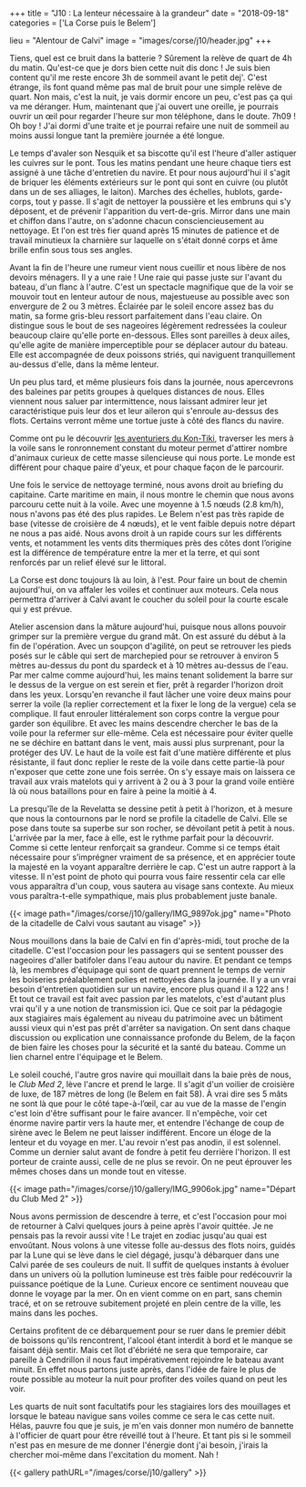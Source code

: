 +++
title = "J10 : La lenteur nécessaire à la grandeur"
date = "2018-09-18"
categories = ['La Corse puis le Belem']

lieu = "Alentour de Calvi"
image = "images/corse/j10/header.jpg"
+++

Tiens, quel est ce bruit dans la batterie ? Sûrement la relève de quart de 4h du matin. Qu'est-ce que je dors bien cette nuit dis donc ! Je suis bien content qu'il me reste encore 3h de sommeil avant le petit dej'. 
C'est étrange, ils font quand même pas mal de bruit pour une simple relève de quart. Non mais, c'est la nuit, je vais dormir encore un peu, c'est pas ça qui va me déranger. Hum, maintenant que j'ai ouvert une oreille, je pourrais ouvrir un œil pour regarder l'heure sur mon téléphone, dans le doute. 7h09 ! Oh boy ! J'ai dormi d'une traite et je pourrai refaire une nuit de sommeil au moins aussi longue tant la première journée a été longue.

Le temps d'avaler son Nesquik et sa biscotte qu'il est l'heure d'aller astiquer les cuivres sur le pont. Tous les matins pendant une heure chaque tiers est assigné à une tâche d'entretien du navire. Et pour nous aujourd'hui il s'agit de briquer les éléments extérieurs sur le pont qui sont en cuivre (ou plutôt dans un de ses alliages, le laiton). Marches des échelles, hublots, garde-corps, tout y passe. Il s'agit de nettoyer la poussière et les embruns qui s'y déposent, et de prévenir l'apparition du vert-de-gris. Mirror dans une main et chiffon dans l'autre, on s'adonne chacun consciencieusement au nettoyage. Et l'on est très fier quand après 15 minutes de patience et de travail minutieux la charnière sur laquelle on s'était donné corps et âme brille enfin sous tous ses angles.

Avant la fin de l'heure une rumeur vient nous cueillir et nous libère de nos devoirs ménagers. Il y a une raie ! Une raie qui passe juste sur l'avant du bateau, d'un flanc à l'autre. C'est un spectacle magnifique que de la voir se mouvoir tout en lenteur autour de nous, majestueuse au possible avec son envergure de 2 ou 3 mètres. Éclairée par le soleil encore assez bas du matin, sa forme gris-bleu ressort parfaitement dans l'eau claire. On distingue sous le bout de ses nageoires légèrement redressées la couleur beaucoup claire qu'elle porte en-dessous. Elles sont pareilles à deux ailes, qu'elle agite de manière imperceptible pour se déplacer autour du bateau. Elle est accompagnée de deux poissons striés, qui naviguent tranquillement au-dessus d'elle, dans la même lenteur.

Un peu plus tard, et même plusieurs fois dans la journée, nous apercevrons des baleines par petits groupes à quelques distances de nous. Elles viennent nous saluer par intermittence, nous laissant admirer leur jet caractéristique puis leur dos et leur aileron qui s'enroule au-dessus des flots. Certains verront même une tortue juste à côté des flancs du navire. 

Comme ont pu le découvrir [les aventuriers du Kon-Tiki](https://www.babelio.com/livres/Heyerdahl-Lexpedition-du-Kon-Tiki-sur-un-radeau-a-travers-l/714072), traverser les mers à la voile sans le ronronnement constant du moteur permet d'attirer nombre d'animaux curieux de cette masse silencieuse qui nous porte. Le monde est différent pour chaque paire d'yeux, et pour chaque façon de le parcourir. 

Une fois le service de nettoyage terminé, nous avons droit au briefing du capitaine. Carte maritime en main, il nous montre le chemin que nous avons parcouru cette nuit à la voile. Avec une moyenne à 1.5 nœuds (2.8 km/h), nous n'avons pas été des plus rapides. Le Belem n'est pas très rapide de base (vitesse de croisière de 4 nœuds), et le vent faible depuis notre départ ne nous a pas aidé. Nous avons droit à un rapide cours sur les différents vents, et notamment les vents dits thermiques près des côtes dont l’origine est la différence de température entre la mer et la terre, et qui sont renforcés par un relief élevé sur le littoral.

La Corse est donc toujours là au loin, à l'est. Pour faire un bout de chemin aujourd'hui, on va affaler les voiles et continuer aux moteurs. Cela nous permettra d'arriver à Calvi avant le coucher du soleil pour la courte escale qui y est prévue.

Atelier ascension dans la mâture aujourd'hui, puisque nous allons pouvoir grimper sur la première vergue du grand mât. On est assuré du début à la fin de l'opération. Avec un soupçon d'agilité, on peut se retrouver les pieds posés sur le câble qui sert de marchepied pour se retrouver à environ 5 mètres au-dessus du pont du spardeck et à 10 mètres au-dessus de l'eau. Par mer calme comme aujourd'hui, les mains tenant solidement la barre sur le dessus de la vergue on est serein et fier, prêt à regarder l'horizon droit dans les yeux.
Lorsqu'en revanche il faut lâcher une voire deux mains pour serrer la voile (la replier correctement et la fixer le long de la vergue) cela se complique. Il faut enrouler littéralement son corps contre la vergue pour garder son équilibre. Et avec les mains descendre chercher le bas de la voile pour la refermer sur elle-même. Cela est nécessaire pour éviter quelle ne se déchire en battant dans le vent, mais aussi plus surprenant, pour la protéger des UV. Le haut de la voile est fait d'une matière différente et plus résistante, il faut donc replier le reste de la voile dans cette partie-là pour n'exposer que cette zone une fois serrée.
On s'y essaye mais on laissera ce travail aux vrais matelots qui y arrivent à 2 ou à 3 pour la grand voile entière là où nous bataillons pour en faire à peine la moitié à 4.

La presqu'île de la Revelatta  se dessine petit à petit à l'horizon, et à mesure que nous la contournons par le nord se profile la citadelle de Calvi. Elle se pose dans toute sa superbe sur son rocher, se dévoilant petit à petit à nous. L'arrivée par la mer, face à elle, est le rythme parfait pour la découvrir. Comme si cette lenteur renforçait sa grandeur. Comme si ce temps était nécessaire pour s’imprégner vraiment de sa présence, et en apprécier toute la majesté en la voyant apparaître derrière le cap. C'est un autre rapport à la vitesse. 
Il n'est point de photo qui pourra vous faire ressentir cela car elle vous apparaîtra d'un coup, vous sautera au visage sans contexte. Au mieux vous paraîtra-t-elle sympathique, mais plus probablement juste banale.

{{< image path="/images/corse/j10/gallery/IMG_9897ok.jpg" name="Photo de la citadelle de Calvi vous sautant au visage" >}}

Nous mouillons dans la baie de Calvi en fin d'après-midi, tout proche de la citadelle. C'est l'occasion pour les passagers qui se sentent pousser des nageoires d'aller batifoler dans l'eau autour du navire. Et pendant ce temps là, les membres d'équipage qui sont de quart prennent le temps de vernir les boiseries préalablement polies et nettoyées dans la journée. Il y a un vrai besoin d'entretien quotidien sur un navire, encore plus quand il a 122 ans ! Et tout ce travail est fait avec passion par les matelots, c'est d'autant plus vrai qu'il y a une notion de transmission ici. Que ce soit par la pédagogie aux stagiaires mais également au niveau du patrimoine avec un bâtiment aussi vieux qui n'est pas prêt d'arrêter sa navigation. On sent dans chaque discussion ou explication une connaissance profonde du Belem, de la façon de bien faire les choses pour la sécurité et la santé du bateau. Comme un lien charnel entre l'équipage et le Belem.

Le soleil couché, l'autre gros navire qui mouillait dans la baie près de nous, le _Club Med 2_, lève l'ancre et prend le large. Il s'agit d'un voilier de croisière de luxe, de 187 mètres de long (le Belem en fait 58). À vrai dire ses 5 mâts ne sont là que pour le côté tape-à-l’œil, car au vue de la masse de l'engin c'est loin d'être suffisant pour le faire avancer.
Il n'empêche, voir cet énorme navire partir vers la haute mer, et entendre l'échange de coup de sirène avec le Belem ne peut laisser indifférent. Encore un éloge de la lenteur et du voyage en mer. L'au revoir n'est pas anodin, il est solennel. Comme un dernier salut avant de fondre à petit feu derrière l'horizon. Il est porteur de crainte aussi, celle de ne plus se revoir. On ne peut éprouver les mêmes choses dans un monde tout en vitesse.

{{< image path="/images/corse/j10/gallery/IMG_9906ok.jpg" name="Départ du Club Med 2" >}}

Nous avons permission de descendre à terre, et c'est l'occasion pour moi de retourner à Calvi quelques jours à peine après l'avoir quittée. Je ne pensais pas la revoir aussi vite !
Le trajet en zodiac jusqu'au quai est envoûtant. Nous volons à une vitesse folle au-dessus des flots noirs, guidés par la Lune qui se lève dans le ciel dégagé, jusqu'à débarquer dans une Calvi parée de ses couleurs de nuit. Il suffit de quelques instants à évoluer dans un univers où la pollution lumineuse est très faible pour redécouvrir la puissance poétique de la Lune.
Curieux encore ce sentiment nouveau que donne le voyage par la mer. On en vient comme on en part, sans chemin tracé, et on se retrouve subitement projeté en plein centre de la ville, les mains dans les poches.

Certains profitent de ce débarquement pour se ruer dans le premier débit de boissons qu'ils rencontrent, l'alcool étant interdit à bord et le manque se faisant déjà sentir. Mais cet îlot d'ébriété ne sera que temporaire, car pareille à Cendrillon il nous faut impérativement rejoindre le bateau avant minuit. En effet nous partons juste après, dans l'idée de faire le plus de route possible au moteur la nuit pour profiter des voiles quand on peut les voir.

Les quarts de nuit sont facultatifs pour les stagiaires lors des mouillages et lorsque le bateau navigue sans voiles comme ce sera le cas cette nuit. Hélas, pauvre fou que je suis, je m'en vais donner mon numéro de bannette à l'officier de quart pour être réveillé tout à l'heure. Et tant pis si le sommeil n'est pas en mesure de me donner l'énergie dont j'ai besoin, j'irais la chercher moi-même dans l'excitation du moment. Nah ! 

{{< gallery pathURL="/images/corse/j10/gallery" >}}